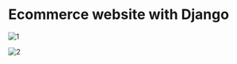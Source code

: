 # Ecommerce website with Django

![1](https://user-images.githubusercontent.com/80272331/132126068-fd39e7bd-963f-4988-84be-5a83e08af190.png)

![2](https://user-images.githubusercontent.com/80272331/132126261-f5104968-d45c-4c62-bebd-3a0271203da4.png)






